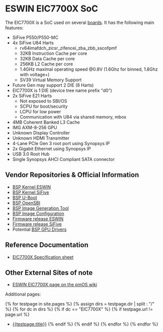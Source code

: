 # ESWIN EIC7700X SoC

The EIC7700X is a SoC used on several [boards](/wiki/hardware/EIC7700X/boards.html). It has the following main features:

- SiFive P550/P550-MC
- 4x SiFive U84 Harts
  - rv64imafdch_zicsr_zifencei_zba_zbb_sscofpmf
  - 32KB Instruction Cache per core
  - 32KB Data Cache per core
  - 256KB L2 Cache per core
  - 1.4GHz maximal operating speed @0.8V (1.6Ghz for binned, 1.8Ghz with voltage+)
  - SV39 Virtual Memory Support
- Future Gen may support 2 DIE (8 Harts)
- EIC7700X is 1 DIE (device tree name prefix "d0")
- 2x SiFive E21 Harts
  - Not exposed to SBI/OS
  - SCPU for boot/security
  - LCPU for low power
  - Communication with U84 via shared memory, mbox
- 4MB Coherent Banked L3 Cache
- IMG AXM-8-256 GPU
- Unknown Display Controller
- Unknown HDMI Transmitter
- 4-Lane PCIe Gen 3 root port using Synopsys IP
- 2x Gigabit Ethernet using Synopsys IP
- USB 3.0 Root Hub
- Single Synopsys AHCI Compliant SATA connector

## Vendor Repositories & Official Information

- [BSP Kernel ESWIN](https://github.com/eswincomputing/linux-stable/tree/linux-6.6.18-EIC7X)
- [BSP Kernel SiFive](https://github.com/sifive/riscv-linux/tree/dev/kernel/hifive-premier-p550)
- [BSP U-Boot](https://github.com/eswincomputing/u-boot/tree/u-boot-2024.01-EIC7X)
- [BSP OpenSBI](https://github.com/eswincomputing/opensbi/tree/opensbi-1.0-EIC7X)
- [BSP Image Generation Tool](https://github.com/eswincomputing/Esbd-77serial-nsign)
- [BSP Image Configuration](https://github.com/sifive/meta-sifive/blob/dev/meta-sifive/hifive-premier-p550/recipes-bsp/bootchain/files/nsign.cfg)
- [Firmware release ESWIN](https://github.com/eswincomputing/Esbd-77serial-firmware)
- [Firmware release SiFive](https://github.com/sifive/hifive-premier-p550-tools)
- Potential [BSP GPU Drivers](https://github.com/eswincomputing/gpu_pvr_kmd)

## Reference Documentation

- [EIC7700X Specification sheet](https://www.eswincomputing.com/en/bocupload/2024/06/19/17187920991529ene8q.pdf)

## Other External Sites of note

- [ESWIN EIC7700X page on the pmOS wiki](https://wiki.postmarketos.org/wiki/ESWIN_EIC7700X)

Additional pages:

{% for testpage in site.pages %}
{% assign dirs = testpage.dir | split : "/"  %}
{% for dc in dirs %}
{% if dc == "EIC7700X" %}
{% if testpage.url != page.url %}
* [{{testpage.title}}]({{testpage.url}})
{% endif %}
{% endif %}
{% endfor %}
{% endfor %}
